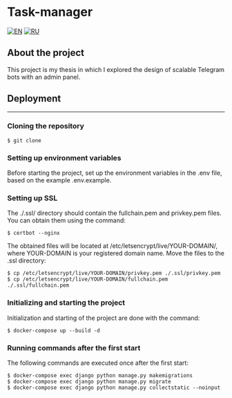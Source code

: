 # Task-manager

[![EN](https://img.shields.io/badge/lang-EN-blue.svg)](en.md)
[![RU](https://img.shields.io/badge/lang-RU-red.svg)](ru.md)

## About the project

This project is my thesis in which I explored the design of scalable Telegram bots with an admin panel.

## Deployment
___

### Cloning the repository

```shell
$ git clone 
```

### Setting up environment variables
Before starting the project, set up the environment variables in the .env file, based on the example .env.example.

### Setting up SSL
The ./.ssl/ directory should contain the fullchain.pem and privkey.pem files. You can obtain them using the command:

```shell
$ certbot --nginx
```

The obtained files will be located at /etc/letsencrypt/live/YOUR-DOMAIN/, where YOUR-DOMAIN is your registered domain name. Move the files to the .ssl directory:

```shell
$ cp /etc/letsencrypt/live/YOUR-DOMAIN/privkey.pem ./.ssl/privkey.pem
$ cp /etc/letsencrypt/live/YOUR-DOMAIN/fullchain.pem ./.ssl/fullchain.pem 
```

### Initializing and starting the project
Initialization and starting of the project are done with the command:

```shell
$ docker-compose up --build -d
```

### Running commands after the first start
The following commands are executed once after the first start:

```shell
$ docker-compose exec django python manage.py makemigrations
$ docker-compose exec django python manage.py migrate
$ docker-compose exec django python manage.py collectstatic --noinput
```
